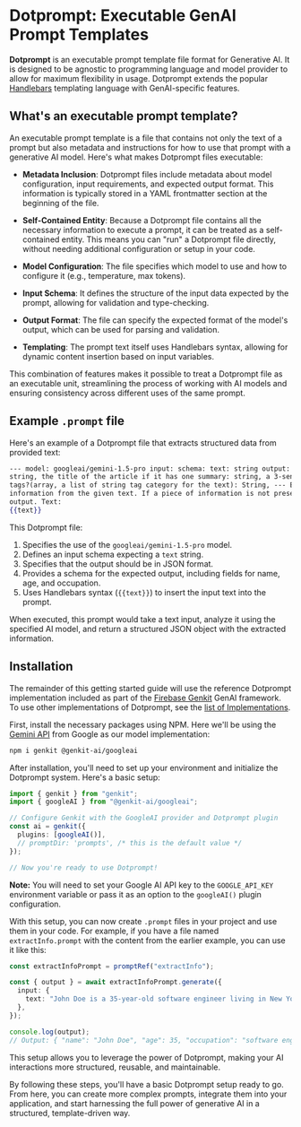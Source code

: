 # Dotprompt: Executable GenAI Prompt Templates

**Dotprompt** is an executable prompt template file format for Generative AI. It is designed to be agnostic to programming language and model provider to allow for maximum flexibility in usage. Dotprompt extends the popular [Handlebars](https://handlebarsjs.com) templating language with GenAI-specific features.

## What's an executable prompt template?

An executable prompt template is a file that contains not only the text of a prompt but also metadata and instructions for how to use that prompt with a generative AI model. Here's what makes Dotprompt files executable:

- **Metadata Inclusion**: Dotprompt files include metadata about model configuration, input requirements, and expected output format. This information is typically stored in a YAML frontmatter section at the beginning of the file.

- **Self-Contained Entity**: Because a Dotprompt file contains all the necessary information to execute a prompt, it can be treated as a self-contained entity. This means you can "run" a Dotprompt file directly, without needing additional configuration or setup in your code.

- **Model Configuration**: The file specifies which model to use and how to configure it (e.g., temperature, max tokens).

- **Input Schema**: It defines the structure of the input data expected by the prompt, allowing for validation and type-checking.

- **Output Format**: The file can specify the expected format of the model's output, which can be used for parsing and validation.

- **Templating**: The prompt text itself uses Handlebars syntax, allowing for dynamic content insertion based on input variables.

This combination of features makes it possible to treat a Dotprompt file as an executable unit, streamlining the process of working with AI models and ensuring consistency across different uses of the same prompt.

## Example `.prompt` file

Here's an example of a Dotprompt file that extracts structured data from provided text:

```handlebars
--- model: googleai/gemini-1.5-pro input: schema: text: string output: format: json schema: title?:
string, the title of the article if it has one summary: string, a 3-sentence summary of the text
tags?(array, a list of string tag category for the text): String, --- Extract the requested
information from the given text. If a piece of information is not present, omit that field from the
output. Text:
{{text}}
```

This Dotprompt file:

1. Specifies the use of the `googleai/gemini-1.5-pro` model.
2. Defines an input schema expecting a `text` string.
3. Specifies that the output should be in JSON format.
4. Provides a schema for the expected output, including fields for name, age, and occupation.
5. Uses Handlebars syntax (`{{text}}`) to insert the input text into the prompt.

When executed, this prompt would take a text input, analyze it using the specified AI model, and return a structured JSON object with the extracted information.

## Installation

The remainder of this getting started guide will use the reference Dotprompt implementation included as part of the [Firebase Genkit](https://github.com/firebase/genkit) GenAI framework. To use other implementations of Dotprompt, see the [list of Implementations](/implementations).

First, install the necessary packages using NPM. Here we'll be using the [Gemini API](https://ai.google.dev/gemini-api) from Google as our model implementation:

```bash
npm i genkit @genkit-ai/googleai
```

After installation, you'll need to set up your environment and initialize the Dotprompt system. Here's a basic setup:

```typescript
import { genkit } from "genkit";
import { googleAI } from "@genkit-ai/googleai";

// Configure Genkit with the GoogleAI provider and Dotprompt plugin
const ai = genkit({
  plugins: [googleAI()],
  // promptDir: 'prompts', /* this is the default value */
});

// Now you're ready to use Dotprompt!
```

**Note:** You will need to set your Google AI API key to the `GOOGLE_API_KEY` environment variable or pass it as an option to the `googleAI()` plugin configuration.

With this setup, you can now create `.prompt` files in your project and use them in your code. For example, if you have a file named `extractInfo.prompt` with the content from the earlier example, you can use it like this:

```typescript
const extractInfoPrompt = promptRef("extractInfo");

const { output } = await extractInfoPrompt.generate({
  input: {
    text: "John Doe is a 35-year-old software engineer living in New York.",
  },
});

console.log(output);
// Output: { "name": "John Doe", "age": 35, "occupation": "software engineer" }
```

This setup allows you to leverage the power of Dotprompt, making your AI interactions more structured, reusable, and maintainable.

By following these steps, you'll have a basic Dotprompt setup ready to go. From here, you can create more complex prompts, integrate them into your application, and start harnessing the full power of generative AI in a structured, template-driven way.
